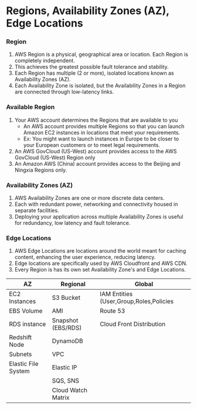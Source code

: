 # Regions, Availability Zones (AZ), Edge Locations

### Region

1. AWS Region is a physical, geographical area or location. Each Region is completely independent. 
2. This achieves the greatest possible fault tolerance and stability.
3. Each Region has multiple (2 or more), isolated locations known as Availability Zones (AZ).
4. Each Availability Zone is isolated, but the Availability Zones in a Region are connected through low-latency links.

### Available Region

1. Your AWS account determines the Regions that are available to you
   - An AWS account provides multiple Regions so that you can launch Amazon EC2 instances in locations that meet your requirements. 
   - Ex: You might want to launch instances in Europe to be closer to your European customers or to meet legal requirements.
2. An AWS GovCloud (US-West) account provides access to the AWS GovCloud (US-West) Region only
3. An Amazon AWS (China) account provides access to the Beijing and Ningxia Regions only.

### Availability Zones (AZ)

1. AWS Availability Zones are one or more discrete data centers.
2. Each with redundant power, networking and connectivity housed in separate facilities. 
3. Deploying your application across multiple Availability Zones is useful for redundancy, low latency and fault tolerance.

### Edge Locations
1. AWS Edge Locations are locations around the world meant for caching content, enhancing the user experience, reducing latency. 
2. Edge locations are specifically used by AWS Cloudfront and AWS CDN. 
3. Every Region is has its own set Availability Zone's and Edge Locations.

| AZ | Regional | Global|
|----|----------|--------|
| EC2 Instances | S3 Bucket | IAM Entities (User,Group,Roles,Policies|
| EBS Volume| AMI | Route 53|
| RDS instance| Snapshot (EBS/RDS) | Cloud Front Distribution
| Redshift Node | DynamoDB | |
| Subnets | VPC | | 
| Elastic File System | Elastic IP | |
| | SQS, SNS | | 
| | Cloud Watch Matrix | | 



